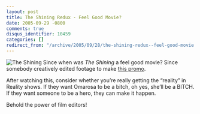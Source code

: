 ```yaml
---
layout: post
title: The Shining Redux - Feel Good Movie?
date: 2005-09-29 -0800
comments: true
disqus_identifier: 10459
categories: []
redirect_from: "/archive/2005/09/28/the-shining-redux--feel-good-movie.aspx/"
---
```


![The Shining](http://haacked.com/images/TheShining.jpg) Since when was
*The Shining* a feel good movie? Since somebody creatively edited
footage to make [this
promo](http://waxy.org/random/video/shining_redux.mov).

After watching this, consider whether you’re really getting the
“reality” in Reality shows. If they want Omarosa to be a bitch, oh yes,
she’ll be a BITCH. If they want someone to be a hero, they can make it
happen.

Behold the power of film editors!


